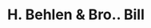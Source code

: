 ---
doi: 10.7916/D8PK1T63
date_other: '1901'
date_other_textual: '1901'
form: printed ephemera
genre:
- Invoices
name:
- H. Behlen & Bro.
object_in_context_url: https://biggert.cul.columbia.edu/items/view/ave_biggert_01012
subject_hierarchical_geographic:
- New York, New York, United States
subject_name:
- H. Behlen & Bro.
title: H. Behlen & Bro.. Bill
sort_title: H. Behlen & Bro.. Bill
call_number: ave_biggert_01012
coordinates:
- 40.71277777777778,-74.00583333333333
pid: ave_biggert_01012
identifiers: ave_biggert_01012
thumbnail: https://derivativo-2.library.columbia.edu/iiif/2/ldpd:344342/full/!256,256/0/native.jpg
permalink: /biggert/ave_biggert_01012/
layout: iiif-image-page
---